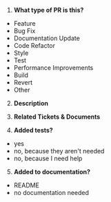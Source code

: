 1. **What type of PR is this?**
* Feature
* Bug Fix
* Documentation Update
* Code Refactor
* Style
* Test
* Performance Improvements
* Build
* Revert
* Other

2. **Description**

3. **Related Tickets & Documents**

4. **Added tests?**
* yes
* no, because they aren't needed
* no, because I need help

5. **Added to documentation?**
* README
* no documentation needed